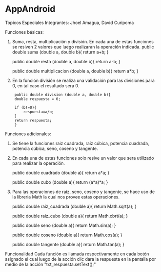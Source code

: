 # AppAndroid

Tópicos Especiales
Integrantes: Jhoel Amagua, David Curipoma

Funciones básicas:
1. Suma, resta, multiplicación y división. En cada una de estas funciones se resiven 2 valores que luego realizaran la operación indicada.
    public double suma (double a, double b){
        return a+b;
    }

    public double resta (double a, double b){
        return a-b;
    }

    public double multiplicacion (double a, double b){
        return a*b;
    }
2. En la función división se realiza una validación para las divisiones para 0, en tal caso el resultado sera 0.
   
        public double division (double a, double b){
        double respuesta = 0;

        if (b!=0){
            respuesta=a/b;
        }
        return respuesta;
        }

Funciones adicionales:
1. Se tiene la funciones raiz cuadrada, raíz cúbica, potencia cuadrada, potencia cúbica, seno, coseno y tangente.
2. En cada una de estas funciones solo resive un valor que sera utilizado para realizar la operación.

    public double cuadrado (double a){
        return a*a;
    }

    public double cubo (double a){
        return (a*a)*a;
    }
    
3. Para las operaciones de raiz, seno, coseno y tangente, se hace uso de la libreria Math la cual nos provee estas operaciones.

    public double raiz_cuadrada (double a){
        return Math.sqrt(a);
    }

    public double raiz_cubo (double a){
        return Math.cbrt(a);
    }

    public double seno (double a){
        return Math.sin(a);
    }

    public double coseno (double a){
        return Math.cos(a);
    }

    public double tangente (double a){
        return Math.tan(a);
    }
    
Funcionalidad
Cada función es llamada respectivamente en cada botón asignado el cual luego de la acción clic dara la respuesta en la pantalla por medio de la acción
    "txt_respuesta.setText();" 
